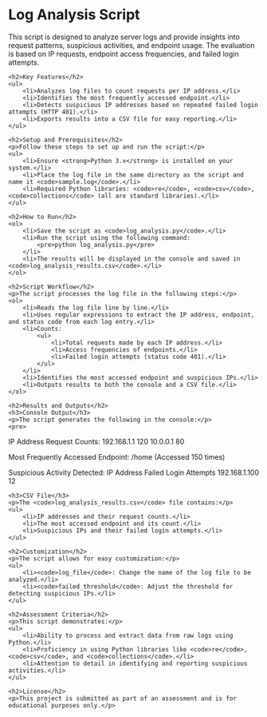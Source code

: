 <!DOCTYPE html>
<html lang="en">
<head>
    <meta charset="UTF-8">
    <meta name="viewport" content="width=device-width, initial-scale=1.0">
    <title>Log Analysis Script - README</title>
</head>
<body>
    <h1>Log Analysis Script</h1>
    <p>This script is designed to analyze server logs and provide insights into request patterns, suspicious activities, and endpoint usage. The evaluation is based on IP requests, endpoint access frequencies, and failed login attempts.</p>

    <h2>Key Features</h2>
    <ul>
        <li>Analyzes log files to count requests per IP address.</li>
        <li>Identifies the most frequently accessed endpoint.</li>
        <li>Detects suspicious IP addresses based on repeated failed login attempts (HTTP 401).</li>
        <li>Exports results into a CSV file for easy reporting.</li>
    </ul>

    <h2>Setup and Prerequisites</h2>
    <p>Follow these steps to set up and run the script:</p>
    <ul>
        <li>Ensure <strong>Python 3.x</strong> is installed on your system.</li>
        <li>Place the log file in the same directory as the script and name it <code>sample.log</code>.</li>
        <li>Required Python libraries: <code>re</code>, <code>csv</code>, <code>collections</code> (all are standard libraries).</li>
    </ul>

    <h2>How to Run</h2>
    <ol>
        <li>Save the script as <code>log_analysis.py</code>.</li>
        <li>Run the script using the following command:
            <pre>python log_analysis.py</pre>
        </li>
        <li>The results will be displayed in the console and saved in <code>log_analysis_results.csv</code>.</li>
    </ol>

    <h2>Script Workflow</h2>
    <p>The script processes the log file in the following steps:</p>
    <ol>
        <li>Reads the log file line by line.</li>
        <li>Uses regular expressions to extract the IP address, endpoint, and status code from each log entry.</li>
        <li>Counts:
            <ul>
                <li>Total requests made by each IP address.</li>
                <li>Access frequencies of endpoints.</li>
                <li>Failed login attempts (status code 401).</li>
            </ul>
        </li>
        <li>Identifies the most accessed endpoint and suspicious IPs.</li>
        <li>Outputs results to both the console and a CSV file.</li>
    </ol>

    <h2>Results and Outputs</h2>
    <h3>Console Output</h3>
    <p>The script generates the following in the console:</p>
    <pre>
IP Address Request Counts:
192.168.1.1          120
10.0.0.1             80

Most Frequently Accessed Endpoint:
/home (Accessed 150 times)

Suspicious Activity Detected:
IP Address            Failed Login Attempts
192.168.1.100         12
    </pre>

    <h3>CSV File</h3>
    <p>The <code>log_analysis_results.csv</code> file contains:</p>
    <ul>
        <li>IP addresses and their request counts.</li>
        <li>The most accessed endpoint and its count.</li>
        <li>Suspicious IPs and their failed login attempts.</li>
    </ul>

    <h2>Customization</h2>
    <p>The script allows for easy customization:</p>
    <ul>
        <li><code>log_file</code>: Change the name of the log file to be analyzed.</li>
        <li><code>failed_threshold</code>: Adjust the threshold for detecting suspicious IPs.</li>
    </ul>

    <h2>Assessment Criteria</h2>
    <p>This script demonstrates:</p>
    <ul>
        <li>Ability to process and extract data from raw logs using Python.</li>
        <li>Proficiency in using Python libraries like <code>re</code>, <code>csv</code>, and <code>collections</code>.</li>
        <li>Attention to detail in identifying and reporting suspicious activities.</li>
    </ul>

    <h2>License</h2>
    <p>This project is submitted as part of an assessment and is for educational purposes only.</p>
</body>
</html>
